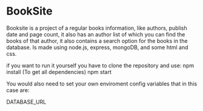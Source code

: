 # BookSite

Booksite is a project of a regular books information, like authors, publish date and page count, it also has an author list of which you can find the books of that author,
it also contains a search option for the books in the database. Is made using node.js, express, mongoDB, and some html and css.

if you want to run it yourself you have to clone the repository and use:
npm install           (To get all dependencies)
npm start

You would also need to set your own enviroment config variables that in this case are:

DATABASE_URL
